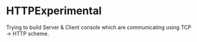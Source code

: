 # HTTPExperimental

Trying to build Server & Client console which are communicating using TCP -> HTTP scheme.
